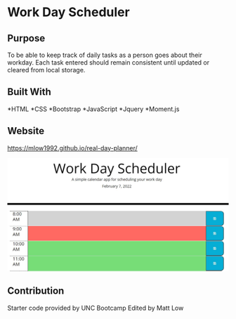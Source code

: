 # Work Day Scheduler

## Purpose
To be able to keep track of daily tasks as a person goes about their workday. Each task entered should remain consistent until updated or cleared from local storage.

## Built With
*HTML
*CSS
*Bootstrap
*JavaScript
*Jquery
*Moment.js

## Website
https://mlow1992.github.io/real-day-planner/

![Image of day planner showing a date and first few hours of workday](/assets/App-Image.JPG)

## Contribution
Starter code provided by UNC Bootcamp
Edited by Matt Low
